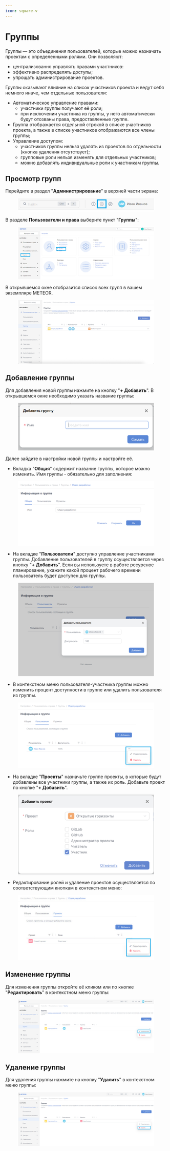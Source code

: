```yaml
---
icon: square-v
---
```


# Группы

Группы — это объединения пользователей, которые можно назначать проектам с определенными ролями. Они позволяют:

* централизованно управлять правами участников:
* эффективно распределять доступы;
* упрощать администрирование проектов.

Группы оказывают влияние на список участников проекта и ведут себя немного иначе, чем отдельные пользователи:

* Автоматическое управление правами:
  * участники группы получают её роли;
  * при исключении участника из группы, у него автоматически будут отозваны права, предоставленные группе.
* Группа отображается отдельной строкой в списке участников проекта, а также в списке участников отображаются все члены группы;
* Управление доступом:
  * участников группы нельзя удалять из проектов по отдельности (кнопка удаления отсутствует);
  * групповые роли нельзя изменять для отдельных участников;
  * можно добавлять индивидуальные роли к участникам группы.

## Просмотр групп

Перейдите в раздел "**Администрирование**" в верхней части экрана:

<figure><img src="../../.gitbook/assets/image (979).png" alt=""><figcaption></figcaption></figure>

В разделе **Пользователи и права** выберите пункт "**Группы**":

<figure><img src="../../.gitbook/assets/image (620).png" alt=""><figcaption></figcaption></figure>

В открывшемся окне отобразится список всех групп в вашем экземпляре METEOR.

<figure><img src="../../.gitbook/assets/image (24).png" alt=""><figcaption></figcaption></figure>

## Добавление группы

Для добавления новой группы нажмите на кнопку "**+ Добавить**". В открывшемся окне необходимо указать название группы:

<figure><img src="../../.gitbook/assets/image (167).png" alt=""><figcaption></figcaption></figure>

Далее зайдите в настройки новой группы и настройте её.

* Вкладка "**Общая**" содержит название группы, которое можно изменить. Имя группы - обязательно для заполнения:

<figure><img src="../../.gitbook/assets/image (168).png" alt=""><figcaption></figcaption></figure>

* На вкладке "**Пользователи**" доступно управление участниками группы. Добавление пользователей в группу осуществляется через кнопку "**+ Добавить**".  Если вы используете в работе ресурсное планирование, укажите какой процент рабочего времени пользователь будет доступен для группы.&#x20;

<figure><img src="../../.gitbook/assets/image (12) (1).png" alt=""><figcaption></figcaption></figure>

* В контекстном меню пользователя-участника группы можно изменить процент доступности в группе или удалить пользователя из группы.

<figure><img src="../../.gitbook/assets/image (13) (1).png" alt=""><figcaption></figcaption></figure>

* На вкладке "**Проекты**" назначьте группе проекты, в которые будут добавлены все участники группы, а также их роль. Добавьте проект по кнопке "**+ Добавить**".&#x20;

<figure><img src="../../.gitbook/assets/image (6) (1) (1).png" alt="" width="563"><figcaption></figcaption></figure>

* Редактирование ролей и удаление проектов осуществляется по соответствующим кнопкам в контекстном меню:

<figure><img src="../../.gitbook/assets/image (14) (1).png" alt=""><figcaption></figcaption></figure>

## Изменение группы

Для изменения группы откройте её кликом или по кнопке "**Редактировать**" в контекстном меню группы:

<figure><img src="../../.gitbook/assets/image (172).png" alt=""><figcaption></figcaption></figure>

## Удаление группы

Для удаления группы нажмите на кнопку "**Удалить**" в контекстном меню группы:

<figure><img src="../../.gitbook/assets/image (173).png" alt=""><figcaption></figcaption></figure>
